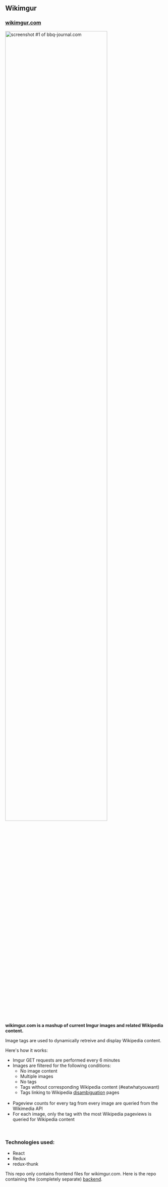 <h2>Wikimgur</h2>
<h3><a href="http://wikimgur.com">wikimgur.com</a></h3>

<img src="http://bensky.io/img/portfolio/carousel/wikimgur.jpg" alt="screenshot #1 of bbq-journal.com" width="80%" >

<p><strong>wikimgur.com is a mashup of current Imgur images and related Wikipedia content.</p></strong>
<p>Image tags are used to dynamically retreive and display Wikipedia content.</p>
<p>Here's how it works:</p>
<ul>
  <li> Imgur GET requests are performed every 6 minutes </li>
  <li> Images are filtered for the following conditions:<br>
    <ul>
      <li> No image content </li>
      <li> Multiple images </li>
      <li> No tags </li>
      <li> Tags without corresponding Wikipedia content (#eatwhatyouwant)</li>
      <li> Tags linking to Wikipedia <a href="https://en.wikipedia.org/wiki/Help:Disambiguation">disambiguation</a> pages</li>
    </ul>
    <br>
  <li> Pageview counts for every tag from every image are queried from the Wikimedia API </li>
  <li> For each image, only the tag with the most Wikipedia pageviews is queried for Wikipedia content</li>
</ul>
<br><h3>Technologies used:</h3>
<ul>
      <li> React </li>
      <li> Redux </li>
      <li> redux-thunk </li> 
</ul>


This repo only contains frontend files for wikimgur.com. Here is the repo containing the (completely separate) [backend](https://github.com/benskyio/wikimgur-backend).
